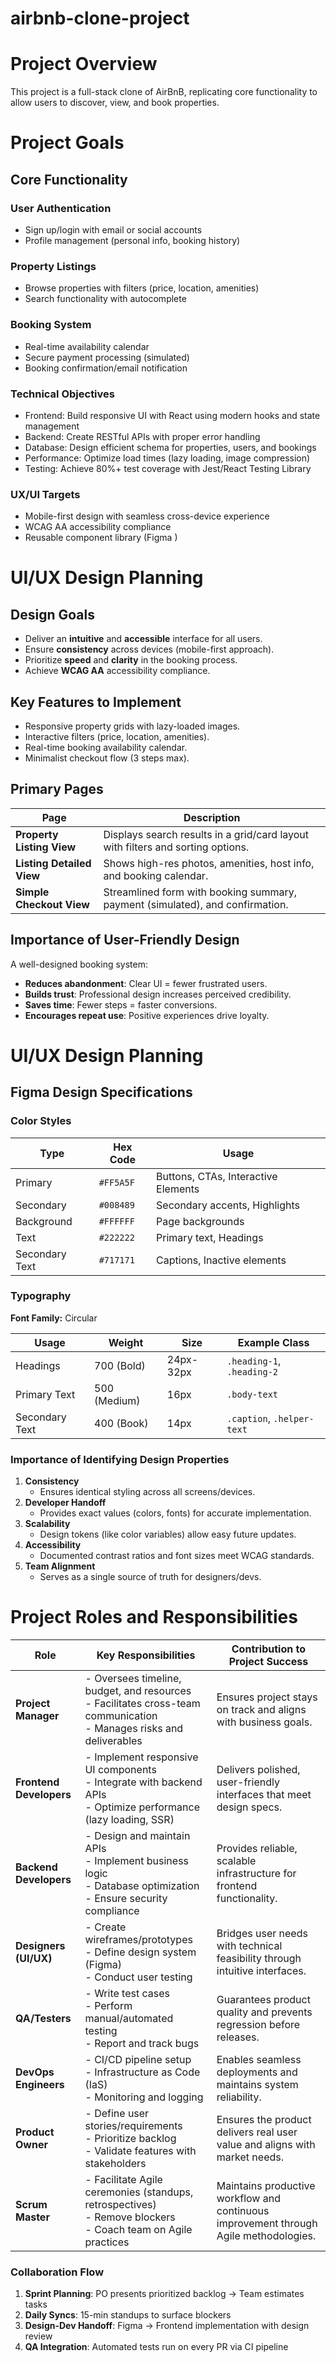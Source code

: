 # airbnb-clone-project

# **Project Overview**

This project is a full-stack clone of AirBnB, replicating core functionality to allow users to discover, view, and book properties.

# **Project Goals**

## **Core Functionality**

### **User Authentication**
- Sign up/login with email or social accounts
- Profile management (personal info, booking history)

### **Property Listings**
- Browse properties with filters (price, location, amenities)
- Search functionality with autocomplete

### **Booking System**
- Real-time availability calendar
- Secure payment processing (simulated)
- Booking confirmation/email notification

### **Technical Objectives**
- Frontend: Build responsive UI with React using modern hooks and state management
- Backend: Create RESTful APIs with proper error handling
- Database: Design efficient schema for properties, users, and bookings
- Performance: Optimize load times (lazy loading, image compression)
- Testing: Achieve 80%+ test coverage with Jest/React Testing Library

### **UX/UI Targets**
- Mobile-first design with seamless cross-device experience
- WCAG AA accessibility compliance
- Reusable component library (Figma )


# UI/UX Design Planning

## Design Goals
- Deliver an **intuitive** and **accessible** interface for all users.
- Ensure **consistency** across devices (mobile-first approach).
- Prioritize **speed** and **clarity** in the booking process.
- Achieve **WCAG AA** accessibility compliance.

## Key Features to Implement
- Responsive property grids with lazy-loaded images.
- Interactive filters (price, location, amenities).
- Real-time booking availability calendar.
- Minimalist checkout flow (3 steps max).

## Primary Pages

| Page                  | Description                                                                 |
|-----------------------|-----------------------------------------------------------------------------|
| **Property Listing View** | Displays search results in a grid/card layout with filters and sorting options. |
| **Listing Detailed View** | Shows high-res photos, amenities, host info, and booking calendar.          |
| **Simple Checkout View**  | Streamlined form with booking summary, payment (simulated), and confirmation. |

## Importance of User-Friendly Design
A well-designed booking system:
- **Reduces abandonment**: Clear UI = fewer frustrated users.  
- **Builds trust**: Professional design increases perceived credibility.  
- **Saves time**: Fewer steps = faster conversions.  
- **Encourages repeat use**: Positive experiences drive loyalty.

# UI/UX Design Planning

## Figma Design Specifications

### Color Styles
| Type           | Hex Code  | Usage                          |
|----------------|----------|--------------------------------|
| Primary        | `#FF5A5F` | Buttons, CTAs, Interactive Elements |
| Secondary      | `#008489` | Secondary accents, Highlights  |
| Background     | `#FFFFFF` | Page backgrounds               |
| Text           | `#222222` | Primary text, Headings         |
| Secondary Text | `#717171` | Captions, Inactive elements    |

### Typography
**Font Family:** Circular  

| Usage          | Weight | Size   | Example Class       |
|----------------|--------|--------|---------------------|
| Headings       | 700 (Bold) | 24px-32px | `.heading-1`, `.heading-2` |
| Primary Text   | 500 (Medium) | 16px   | `.body-text`        |
| Secondary Text | 400 (Book) | 14px    | `.caption`, `.helper-text` |

### Importance of Identifying Design Properties  
1. **Consistency**  
   - Ensures identical styling across all screens/devices.  
2. **Developer Handoff**  
   - Provides exact values (colors, fonts) for accurate implementation.  
3. **Scalability**  
   - Design tokens (like color variables) allow easy future updates.  
4. **Accessibility**  
   - Documented contrast ratios and font sizes meet WCAG standards.  
5. **Team Alignment**  
   - Serves as a single source of truth for designers/devs.

# Project Roles and Responsibilities

| Role                | Key Responsibilities                                                                 | Contribution to Project Success                                                                 |
|---------------------|-------------------------------------------------------------------------------------|-------------------------------------------------------------------------------------------------|
| **Project Manager** | - Oversees timeline, budget, and resources<br>- Facilitates cross-team communication<br>- Manages risks and deliverables | Ensures project stays on track and aligns with business goals.                                  |
| **Frontend Developers** | - Implement responsive UI components<br>- Integrate with backend APIs<br>- Optimize performance (lazy loading, SSR) | Delivers polished, user-friendly interfaces that meet design specs.                             |
| **Backend Developers** | - Design and maintain APIs<br>- Implement business logic<br>- Database optimization<br>- Ensure security compliance | Provides reliable, scalable infrastructure for frontend functionality.                          |
| **Designers (UI/UX)** | - Create wireframes/prototypes<br>- Define design system (Figma)<br>- Conduct user testing | Bridges user needs with technical feasibility through intuitive interfaces.                      |
| **QA/Testers**      | - Write test cases<br>- Perform manual/automated testing<br>- Report and track bugs  | Guarantees product quality and prevents regression before releases.                             |
| **DevOps Engineers** | - CI/CD pipeline setup<br>- Infrastructure as Code (IaS)<br>- Monitoring and logging | Enables seamless deployments and maintains system reliability.                                  |
| **Product Owner**   | - Define user stories/requirements<br>- Prioritize backlog<br>- Validate features with stakeholders | Ensures the product delivers real user value and aligns with market needs.                      |
| **Scrum Master**    | - Facilitate Agile ceremonies (standups, retrospectives)<br>- Remove blockers<br>- Coach team on Agile practices | Maintains productive workflow and continuous improvement through Agile methodologies.            |

### Collaboration Flow
1. **Sprint Planning**: PO presents prioritized backlog → Team estimates tasks  
2. **Daily Syncs**: 15-min standups to surface blockers  
3. **Design-Dev Handoff**: Figma → Frontend implementation with design review  
4. **QA Integration**: Automated tests run on every PR via CI pipeline  
